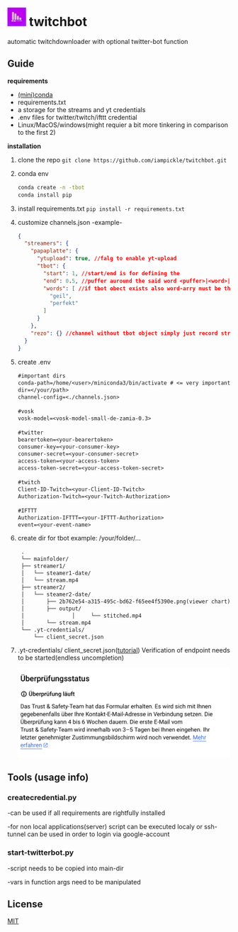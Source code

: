 # ![](assets/20230815_003809_logo.png) twitchbot

automatic twitchdownloader with optional twitter-bot function

## Guide

**requirements**

- [(mini)conda](https://docs.conda.io/en/latest/miniconda.html)
- requirements.txt
- a storage for the streams and yt credentials
- .env files for twitter/twitch/ifttt credential
- Linux/MacOS/windows(might requier a bit more tinkering in comparison to the first 2)

**installation**

1. clone the repo
   `git clone https://github.com/iampickle/twitchbot.git`
2. conda env

   ```bash
   conda create -n -tbot
   conda install pip
   ```
3. install requirements.txt
   `pip install -r requirements.txt`
4. customize channels.json
   -example-

   ```json
   {
     "streamers": {
       "papaplatte": {
         "ytupload": true, //falg to enable yt-upload
         "tbot": {
           "start": 1, //start/end is for defining the 
           "end": 0.5, //puffer auround the said word <puffer>|<word>|<puffer>
           "words": [ //if tbot obect exists also word-arry must be there
             "geil",
             "perfekt"
           ]
         }
       },
       "rezo": {} //channel without tbot object simply just record streams
     }
   }
   ```
5. create .env

   ```env
   #important dirs
   conda-path=/home/<user>/miniconda3/bin/activate # <= very important
   dir=</your/path>
   channel-config=<./channels.json>

   #vosk
   vosk-model=<vosk-model-small-de-zamia-0.3>

   #twitter
   bearertoken=<your-bearertoken>
   consumer-key=<your-consumer-key>
   consumer-secret=<your-consumer-secret>
   access-token=<your-access-token>
   access-token-secret=<your-access-token-secret>

   #twitch
   Client-ID-Twitch=<your-Client-ID-Twitch>
   Authorization-Twitch=<your-Twitch-Authorization>

   #IFTTT
   Authorization-IFTTT=<your-IFTTT-Authorization>
   event=<your-event-name>
   ```
6. create dir for tbot
   example: /your/folder/...

   ```tree
    .
    └── mainfolder/ 
   	├── streamer1/ 
   	│ 	└── steamer1-date/ 
   	│ 	└── stream.mp4 
   	├── streamer2/
   	│	└── steamer2-date/ 
   	│		├── 2b762e54-a315-495c-bd62-f65ee4f5390e.png(viewer chart) 
   	│		├── output/
   	│               │     └── stitched.mp4 
   	│ 		└── stream.mp4 
   	└── .yt-credentials/ 
   		└── client_secret.json
   ```
7. .yt-credentials/
   client_secret.json([tutorial](https://developers.google.com/youtube/v3/guides/authentication?hl=de))
   Verification of endpoint needs to be started(endless uncompletion)

   ![](assets/20230815_003354_TKsc7DA.png)

## Tools (usage info)

### createcredential.py

-can be used if all requirements are rightfully installed

-for non local applications(server) script can be executed localy or ssh-tunnel can be used in order to login via google-account

### start-twitterbot.py

-script needs to be copied into main-dir

-vars in function args need to be manipulated

## License

[MIT](https://choosealicense.com/licenses/mit/)
